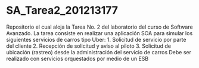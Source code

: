 # SA_Tarea2_201213177
Repositorio el cual aloja la Tarea No. 2 del laboratorio del curso de Software Avanzado.  La tarea consiste en realizar una aplicación SOA para simular los siguientes servicios de carros tipo Uber:  1. Solicitud de servicio por parte del cliente 2. Recepción de solicitud y aviso al piloto 3. Solicitud de ubicación (rastreo) desde la administración del servicio de carros  Debe ser realizado con servicios orquestados por medio de un ESB

